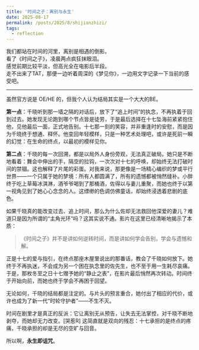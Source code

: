 ```yaml
---
title: '时间之子：离别与永生'
date: 2025-08-17
permalink: /posts/2025/8/shijianzhizi/
tags:
  - reflection
---
```


我们都站在时间的河里，离别是相遇的倒影。  
看了《时间之子》，凌晨两点疯狂抹眼泪。  
感觉前期比较平淡，但高光全在电影后半段。  
走不出来了TAT，那便一边听着周深的《梦见你》，一边用文字记录一下当前的感受吧。  

---

虽然官方说是 OE/HE 的，但我个人认为结局其实是一个大大的BE。  

**第一点**：千晓听到那一墙之隔的对话后，放下了“追上时间”的执念，不再执着于回到过去。她发现无论跑到哪个节点皆是徒劳，于是最后选择在十七坠海前紧紧抱住他，见他最后一面，正式地告别。十七那一刻的笑容，并非重逢时的安慰，而是因为千晓终于想通、释怀。他变回年轻模样，只是一种艺术处理吧，或许是死前一瞬的幻觉：在生命的终点，以最初的模样见你。  

**第二点**：千晓的每一次回溯，都是以局外人身份旁观，无法真正破局。她只是不断地看着：舞会中伸出的手，隔空的拉钩，一次次对十七的呼唤，却始终无法打破时间的禁锢。这也解释了片尾的彩蛋。对我来说，那更像是一场精心编织的梦或平行世界——一个只属于她的梦境：所有人都圆满了，所有的遗憾都被悄然缝补。小胖终于吃上草莓冰淇淋，酒爷爷喝到了那桶酒，佐得以与妻儿重聚，而她也终于以第一视角见到了她心心念念的人。这缥缈的色调仿佛童话，却始终浸透着悲剧的底色。  

如果千晓真的能改变过去、追上时间，那么为什么佐却无法救回他深爱的妻儿？难道只是因为所谓的“主角光环”吗？这其实说不通。影片在这里已经清晰地揭示了本质：  

> 《时间之子》并不是讲如何逆转时间，而是讲如何学会告别，学会与遗憾和解。  

正是十七的爱与指引，在终点那座木屋里说出的那番话，教会了千晓如何放下。她终于不再执迷，不会成为另一个困在执念里的佐先生，也不至于用一生耗尽哀痛。于是，那枚冬至之日十七赠予她的“静止之表”，在影片最后悄然再次转动。时间终于开始向前，而她也终于学会不再困于回望。  

无论如何，千晓的结局都是注定的。与片头的预言重合，她付出了相应的代价，或许也成为了新一代“时轮守护者”——不生不灭。  

时间在剧里才是真正的反派：它让离别无从预告，让失去无法掌控，对千晓不断地剥夺，而她却无力改变。[哭惹R] 这简直就是双向的残忍：十七承担的是终点的疼痛，千晓承担的却是无尽的空旷与回音。  

所以啊，**永生即诅咒**。  
